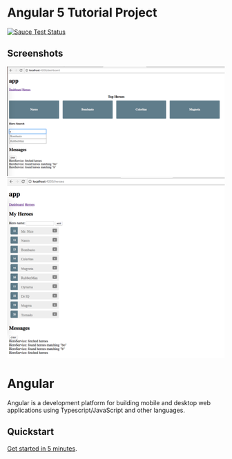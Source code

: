 # Angular 5 Tutorial Project

[![Sauce Test Status](https://saucelabs.com/browser-matrix/angular2-ci.svg)](https://saucelabs.com/u/angular2-ci)


## Screenshots
[<img src="screenshot/1.png" width="850" />]()
[<img src="screenshot/2.png" width="850" />]()

# Angular

Angular is a development platform for building mobile and desktop web applications using Typescript/JavaScript and other languages.

## Quickstart

[Get started in 5 minutes][quickstart].

[browserstack]: https://www.browserstack.com/automate/public-build/LzF3RzBVVGt6VWE2S0hHaC9uYllOZz09LS1BVjNTclBKV0x4eVRlcjA4QVY1M0N3PT0=--eb4ce8c8dc2c1c5b2b5352d473ee12a73ac20e06
[contributing]: http://github.com/angular/angular/blob/master/CONTRIBUTING.md
[quickstart]: https://angular.io/docs/ts/latest/quickstart.html
[ng]: http://angular.io
